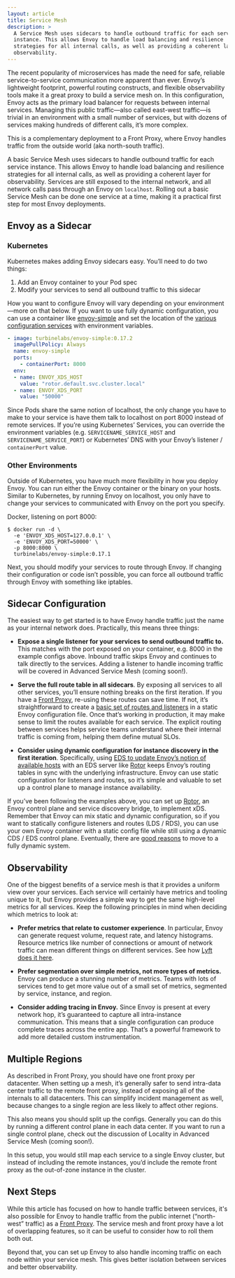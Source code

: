 ```yaml
---
layout: article
title: Service Mesh
description: >
  A Service Mesh uses sidecars to handle outbound traffic for each service
  instance. This allows Envoy to handle load balancing and resilience
  strategies for all internal calls, as well as providing a coherent layer for
  observability.
---
```


[//]: # ( Copyright 2018 Turbine Labs, Inc.                                   )
[//]: # ( you may not use this file except in compliance with the License.    )
[//]: # ( You may obtain a copy of the License at                             )
[//]: # (                                                                     )
[//]: # (     http://www.apache.org/licenses/LICENSE-2.0                      )
[//]: # (                                                                     )
[//]: # ( Unless required by applicable law or agreed to in writing, software )
[//]: # ( distributed under the License is distributed on an "AS IS" BASIS,   )
[//]: # ( WITHOUT WARRANTIES OR CONDITIONS OF ANY KIND, either express or     )
[//]: # ( implied. See the License for the specific language governing        )
[//]: # ( permissions and limitations under the License.                      )

[//]: # (Service Mesh)

The recent popularity of microservices has made the need for safe, reliable
service-to-service communication more apparent than ever. Envoy’s lightweight
footprint, powerful routing constructs, and flexible observability tools make
it a great proxy to build a service mesh on. In this configuration, Envoy acts
as the primary load balancer for requests between internal services. Managing
this public traffic—also called east-west traffic—is trivial in an environment
with a small number of services, but with dozens of services making hundreds of
different calls, it’s more complex.

This is a complementary deployment to a Front Proxy, where Envoy handles
traffic from the outside world (aka north-south traffic).

A basic Service Mesh uses sidecars to handle outbound traffic for each service
instance. This allows Envoy to handle load balancing and resilience strategies
for all internal calls, as well as providing a coherent layer for
observability. Services are still exposed to the internal network, and all
network calls pass through an Envoy on `localhost`. Rolling out a basic Service
Mesh can be done one service at a time, making it a practical first step for
most Envoy deployments.

## Envoy as a Sidecar

### Kubernetes

Kubernetes makes adding Envoy sidecars easy. You’ll need to do two things:

  1. Add an Envoy container to your Pod spec
  2. Modify your services to send all outbound traffic to this sidecar

How you want to configure Envoy will vary depending on your environment—more on
that below. If you want to use fully dynamic configuration, you can use a
container like [envoy-simple](github.com/turbinelabs/envoy-simple) and set the
location of the
[various](https://www.learnenvoy.io/articles/service-discovery.html)
[configuration services](https://www.learnenvoy.io/articles/routing-configuration.html) with
environment variables.

```yaml
- image: turbinelabs/envoy-simple:0.17.2
  imagePullPolicy: Always
  name: envoy-simple
  ports:
    - containerPort: 8000
  env:
  - name: ENVOY_XDS_HOST
    value: "rotor.default.svc.cluster.local"
  - name: ENVOY_XDS_PORT
    value: "50000"
```

Since Pods share the same notion of localhost, the only change you have to make
to your service is have them talk to localhost on port 8000 instead of remote
services. If you’re using Kubernetes’ Services, you can override the
environment variables (e.g. `SERVICENAME_SERVICE_HOST` and
`SERVICENAME_SERVICE_PORT`) or Kubernetes’ DNS with your Envoy’s listener /
`containerPort` value.

### Other Environments

Outside of Kubernetes, you have much more flexibility in how you deploy Envoy.
You can run either the Envoy container or the binary on your hosts. Similar to
Kubernetes, by running Envoy on localhost, you only have to change your
services to communicated with Envoy on the port you specify.

Docker, listening on port 8000:

```shell
$ docker run -d \
  -e 'ENVOY_XDS_HOST=127.0.0.1' \
  -e 'ENVOY_XDS_PORT=50000' \
  -p 8000:8000 \
  turbinelabs/envoy-simple:0.17.1
```

Next, you should modify your services to route through Envoy. If changing their
configuration or code isn’t possible, you can force all outbound traffic
through Envoy with something like iptables.

## Sidecar Configuration

The easiest way to get started is to have Envoy handle traffic just the name as
your internal network does. Practically, this means three things:

  - **Expose a single listener for your services to send outbound traffic to.**
  This matches with the port exposed on your container, e.g. 8000 in the
  example configs above. Inbound traffic skips Envoy and continues to talk
  directly to the services. Adding a listener to handle incoming traffic will
  be covered in Advanced Service Mesh (coming soon!).

  - **Serve the full route table in all sidecars**. By exposing all services to
  all other services, you’ll ensure nothing breaks on the first iteration. If
  you have a
  [Front Proxy](https://www.learnenvoy.io/articles/front-proxy.html), re-using
  these routes can save time. If not, it’s straightforward to create a
  [basic set of routes and listeners](https://www.learnenvoy.io/articles/routing-basics.html) in a
  static Envoy configuration file. Once that’s working in production, it may
  make sense to limit the routes available for each service. The explicit
  routing between services helps service teams understand where their internal
  traffic is coming from, helping them define mutual SLOs.

  - **Consider using dynamic configuration for instance discovery in the first iteration**. Specifically, using
  [EDS to update Envoy’s notion of available hosts](https://www.learnenvoy.io/articles/service-discovery.html) with an EDS
  server like [Rotor](https://github.com/turbinelabs/rotor) keeps Envoy’s
  routing tables in sync with the underlying infrastructure. Envoy can use
  static configuration for listeners and routes, so it’s simple and valuable to
  set up a control plane to manage instance availability.

If you’ve been following the examples above, you can set up
[Rotor](https://github.com/turbinelabs/rotor), an Envoy control plane and
service discovery bridge, to implement xDS. Remember that Envoy can mix static
and dynamic configuration, so if you want to statically configure listeners and
routes (LDS / RDS), you can use your own Envoy container with a static config
file while still using a dynamic CDS / EDS control plane. Eventually, there are
[good reasons](https://www.learnenvoy.io/articles/routing-configuration.html )
to move to a fully dynamic system.

## Observability

One of the biggest benefits of a service mesh is that it provides a uniform
view over your services. Each service will certainly have metrics and tooling
unique to it, but Envoy provides a simple way to get the same high-level
metrics for all services. Keep the following principles in mind when deciding
which metrics to look at:

  - **Prefer metrics that relate to customer experience**. In particular, Envoy
  can generate request volume, request rate, and latency histograms. Resource
  metrics like number of connections or amount of network traffic can mean
  different things on different services. See how
  [Lyft does it here](https://blog.envoyproxy.io/lyfts-envoy-dashboards-5c91738816b1).

  - **Prefer segmentation over simple metrics, not more types of metrics.**
  Envoy can produce a stunning number of metrics. Teams with lots of services
  tend to get more value out of a small set of metrics, segmented by service,
  instance, and region.

  - **Consider adding tracing in Envoy.** Since Envoy is present at every
  network hop, it’s guaranteed to capture all intra-instance communication.
  This means that a single configuration can produce complete traces across the
  entire app. That’s a powerful framework to add more detailed custom
  instrumentation.

## Multiple Regions

As described in Front Proxy, you should have one front proxy per datacenter.
When setting up a mesh, it’s generally safer to send intra-data center traffic
to the remote front proxy, instead of exposing all of the internals to all
datacenters. This can simplify incident management as well, because changes to
a single region are less likely to affect other regions.

This also means you should split up the configs. Generally you can do this by
running a different control plane in each data center. If you want to run a
single control plane, check out the discussion of Locality in Advanced Service
Mesh (coming soon!).

In this setup, you would still map each service to a single Envoy cluster, but
instead of including the remote instances, you’d include the remote front proxy
as the out-of-zone instance in the cluster.

## Next Steps

While this article has focused on how to handle traffic between services, it's
also possible for Envoy to handle traffic from the public internet
(“north-west” traffic) as a
[Front Proxy](https://learnenvoy.io/front-proxy.html). The service mesh and
front proxy have a lot of overlapping features, so it can be useful to consider
how to roll them both out.

Beyond that, you can set up Envoy to also handle incoming traffic on each node
within your service mesh. This gives better isolation between services and
better observability.
